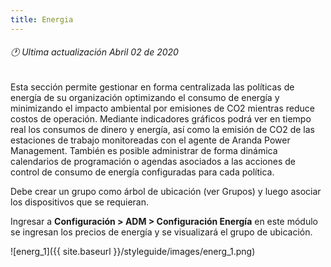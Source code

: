 ```yaml
---
title: Energia
---
```

###### 🕐 Ultima actualización Abril 02 de 2020






Esta sección permite gestionar en forma centralizada las políticas de energía de su organización optimizando el consumo de energía y minimizando el impacto ambiental por emisiones de CO2 mientras reduce costos de operación. Mediante indicadores gráficos podrá ver en tiempo real los consumos de dinero y energía, así como la emisión de CO2 de las estaciones de trabajo monitoreadas con el agente de Aranda Power Management. También es posible administrar de forma dinámica calendarios de programación o agendas asociados a las acciones de control de consumo de energía configuradas para cada política.

Debe crear un grupo como árbol de ubicación (ver Grupos) y luego asociar los dispositivos que se requieran.

Ingresar a **Configuración > ADM > Configuración Energía** en este módulo se ingresan los precios de energía y se visualizará el grupo de ubicación.


![energ_1]({{ site.baseurl }}/styleguide/images/energ_1.png)
